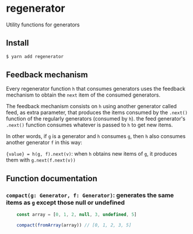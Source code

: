 # regenerator
Utility functions for generators

## Install

```bash
$ yarn add regenerator
```

## Feedback mechanism

Every regenerator function `h` that consumes generators uses the feedback mechanism to obtain the `next` item of the consumed generators.

The feedback mechanism consists on `h` using another generator called feed, as extra parameter, that produces the items consumed by the `.next()` function of the regularly generators (consumed by `h`). the feed generator's `.next()` function consumes whatever is passed to `h` to get new items.

In other words, if `g` is a generator and `h` consumes `g`, then `h` also consumes another generator `f` in this way:

`{value} = h(g, f).next(v)`: when `h` obtains new items of `g`, it produces them with `g.next(f.next(v))`

## Function documentation

### `compact(g: Generator, f: Generator)`: generates the same items as `g` except those null or undefined

```javascript
	const array = [0, 1, 2, null, 3, undefined, 5]

	compact(fromArray(array)) // [0, 1, 2, 3, 5]
```